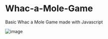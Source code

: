 # Whac-a-Mole-Game
Basic Whac a Mole Game made with Javascript


![image](https://github.com/zynpl/Whac-a-Mole-Game/assets/81883067/698cefd0-ee0c-4901-a092-e241293e53fc)
